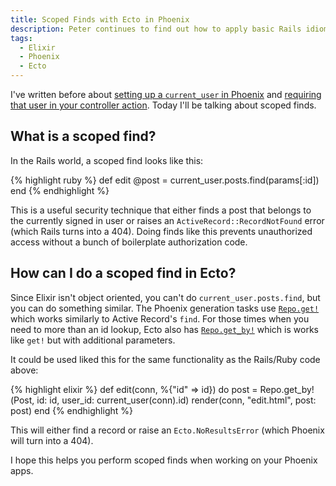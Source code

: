 ```yaml
---
title: Scoped Finds with Ecto in Phoenix
description: Peter continues to find out how to apply basic Rails idioms in the world of Elixir and Phoenix. Today he shows how to perform scoped database finds.
tags:
  - Elixir
  - Phoenix
  - Ecto
---
```


I've written before about [setting up a `current_user` in
Phoenix](/blog/basic-current_user-setup-with-elixir-and-phoenix/) and [requiring
that user in your controller action](/blog/requiring-a-user-in-phoenix/). Today
I'll be talking about scoped finds.

<h2 class="lead">What is a scoped find?</h2>

In the Rails world, a scoped find looks like this:

{% highlight ruby %}
def edit
  @post = current_user.posts.find(params[:id])
end
{% endhighlight %}

This is a useful security technique that either finds a post that belongs to the
currently signed in user or raises an `ActiveRecord::RecordNotFound` error
(which Rails turns into a 404). Doing finds like this prevents unauthorized
access without a bunch of boilerplate authorization code.

<h2 class="lead">How can I do a scoped find in Ecto?</h2>

Since Elixir isn't object oriented, you can't do `current_user.posts.find`,
but you can do something similar. The Phoenix generation tasks use
[`Repo.get!`](https://hexdocs.pm/ecto/Ecto.Repo.html#c:get!/3) which works
similarly to Active Record's `find`. For those times when you need to more than
an id lookup, Ecto also has
[`Repo.get_by!`](https://hexdocs.pm/ecto/Ecto.Repo.html#c:get_by/3) which is
works like `get!` but with additional parameters.

It could be used liked this for the same functionality as the Rails/Ruby code above:

{% highlight elixir %}
def edit(conn, %{"id" => id}) do
  post = Repo.get_by!(Post, id: id, user_id: current_user(conn).id)
  render(conn, "edit.html", post: post)
end
{% endhighlight %}

This will either find a record or raise an `Ecto.NoResultsError` (which Phoenix
will turn into a 404).

I hope this helps you perform scoped finds when working on your Phoenix apps.

